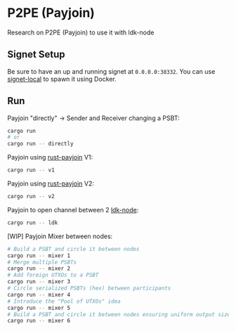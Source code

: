 # P2PE (Payjoin)
Research on P2PE (Payjoin) to use it with ldk-node

## Signet Setup
Be sure to have an up and running signet at `0.0.0.0:38332`.
You can use [signet-local](https://github.com/arturgontijo/signet-local) to spawn it using Docker.

## Run

Payjoin "directly" -> Sender and Receiver changing a PSBT:
```bash
cargo run
# or
cargo run -- directly
```

Payjoin using [rust-payjoin](https://github.com/payjoin/rust-payjoin) V1:
```bash
cargo run -- v1
```

Payjoin using [rust-payjoin](https://github.com/payjoin/rust-payjoin) V2:
```bash
cargo run -- v2
```

Payjoin to open channel between 2 [ldk-node](https://github.com/lightningdevkit/ldk-node/):
```bash
cargo run -- ldk
```

[WIP] Payjoin Mixer between nodes:
```bash
# Build a PSBT and circle it between nodes
cargo run -- mixer 1
# Merge multiple PSBTs
cargo run -- mixer 2
# Add foreign UTXOs to a PSBT
cargo run -- mixer 3
# Circle serialized PSBTs (hex) between participants 
cargo run -- mixer 4
# Introduce the "Pool of UTXOs" idea
cargo run -- mixer 5
# Build a PSBT and circle it between nodes ensuring uniform output sizes. 
cargo run -- mixer 6
```
